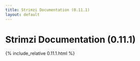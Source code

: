 ```yaml
---
title: Strimzi Documentation (0.11.1)
layout: default
---
```


<h1>Strimzi Documentation (0.11.1)</h1>

{% include_relative 0.11.1.html %}
